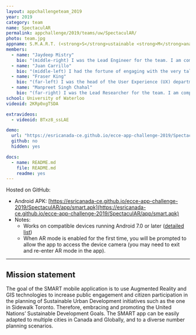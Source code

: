 ```yaml
---
layout: appchallengeteam_2019
year: 2019
category: team
name: SpectaculAR
permalink: appchallenge/2019/teams/uw/SpectaculAR/
photo: team.jpg
appname: S.M.A.R.T. (<strong>S</strong>ustainable <strong>M</strong>anagement in <strong>A</strong>ugmented <strong>R</strong>eality <strong>T</strong>echnology)
members:
  - name: "Jaydeep Mistry"
    bio: "(middle-right) I was the Lead Engineer for the team. I am completing my Masters in Geography, working with GIS and Open Data. My expertise in GIS systems and app development allowed me to use bleeding edge technology and make this AR app."
  - name: "Juan Carrillo"
    bio: "(middle-left) I had the fortune of engaging with the very talented people in this team by applying Project Management principles to make the most out of each one's skills. Also, I did some 3D data editing and a rare arrangement of the proposed buildings :). Currently, I am completing a Masters in Computer Software at the University of Waterloo; my research focuses on Software Development and Machine Learning for applications in the Geospatial field. I am a passionate self-learner, and I also love sports, especially freestyle BMX and Ultimate frisbee."
  - name: "Fraser King"
    bio: "(far-left) I was the head of the User Experience (UX) department for the project as well as the creator of the demo video used in our sales pitch. I am currently finishing up the second year of my Master’s of Science degree at the University of Waterloo, specializing in remote sensing of Arctic snow. I also completed my undergraduate degree in Computer Science at Waterloo, and used the design skills I learned there coupled with on-the-job experience to bring the S.M.A.R.T. App to life. I enjoy creating my own iOS apps/games on the side and my favorite food is Fettuccine Alfredo."
  - name: "Manpreet Singh Chahal"
    bio: "(far-right) I was the Lead Researcher for the team. I am completing my Masters in Geography, working with Crowdsourcing and Public Participation GIS at the University of Waterloo. I completed my undergraduate degree in Biology and Environmental Science with a minor in GIS at McMaster University. My background in using GIS technology in my undergraduate thesis and thus far in my Masters program has given me the experience to compile all of the research needed to create this AR app. In my spare time, I enjoy playing sports such as basketball and soccer and watching hockey."
school: University of Waterloo
videoid: 2KRp0xgTSDA

extravideos:
  - videoid: BTxz8_ssLAE

demo:
  url: "https://esricanada-ce.github.io/ecce-app-challenge-2019/SpectaculAR/app/smart.apk"
  github: no
  hidden: yes

docs:
  - name: README.md
    file: README.md
    readme: yes
---
```


Hosted on GitHub:

- Android APK: [https://esricanada-ce.github.io/ecce-app-challenge-2019/SpectaculAR/app/smart.apk](https://esricanada-ce.github.io/ecce-app-challenge-2019/SpectaculAR/app/smart.apk)
- Notes:
  - Works on compatible devices running Android 7.0 or later ([detailed list](https://developers.google.com/ar/discover/supported-devices))
  - When AR mode is enabled for the first time, you will be prompted to allow the app to access the device camera (you may need to exit and re-enter AR mode in the app).

---

## Mission statement

The goal of the SMART mobile application is to use Augmented Reality and GIS technologies to increase public engagement and citizen participation in the planning of Sustainable Urban Development initiatives such as the one in Sidewalk Toronto. Therefore, embracing and promoting the United Nations’ Sustainable Development Goals. The SMART app can be easily adapted to multiple cities in Canada and Globally, and to a diverse number planning scenarios.
